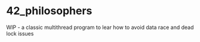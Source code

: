# 42_philosophers
WIP - a classic multithread program to lear how to avoid data race and dead lock issues
